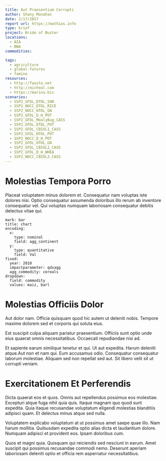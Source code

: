 ```yaml
---
title: Aut Praesentium Corrupti
author: Shany Monahan
date: 2/17/2017
report url: https://mathias.info
type: brief
project: Bride of Buster
locations:
  - AIA
  - BWA
commodities:

tags:
  - agriculture
  - global-futures
  - famine
resources:
  - http://fausto.net
  - http://micheal.com
  - https://marina.biz
scenarios:
  - SSP2_GFDL_DTOL_SOR
  - SSP2_NOCC_DTOL_RICE
  - SSP2_NOCC_HTOL_GN
  - SSP2_GFDL_D_H_POT
  - SSP2_GFDL_MealyBug_CASS
  - SSP2_GFDL_DTOL_POT
  - SSP2_GFDL_CBIOL1_CASS
  - SSP2_GFDL_HTOL_POT
  - SSP2_NOCC_D_H_POT
  - SSP2_GFDL_HTOL_GN
  - SSP2_GFDL_CBIOL2_CASS
  - SSP2_GFDL_D_H_WHEA
  - SSP2_NOCC_CBIOL3_CASS
---
```

# Molestias Tempora Porro
Placeat voluptatem minus dolorem et. Consequatur nam voluptas iste dolores nisi. Optio consequatur assumenda doloribus illo rerum ab inventore consequatur vel. Qui voluptas numquam laboriosam consequatur debitis delectus vitae qui.

```vis
mark: bar
title: chart
encoding:
  x:
    type: nominal
    field: agg_continent
  y:
    type: quantitative
    field: Val
fixed:
  year: 2010
  impactparameter: qdxagg
  agg_commodity: cereals
dropdown:
  field: commodity
  values: maiz, barl
```

# Molestias Officiis Dolor
Aut dolor nam. Officia quisquam quod hic autem ut deleniti nobis. Tempore maxime dolorem sed et corporis qui soluta eius.
 Est suscipit culpa aliquam pariatur praesentium. Officiis sunt optio unde eius quaerat omnis necessitatibus. Occaecati repudiandae nisi ad.
 Et sapiente earum similique tenetur et qui. Ut aut expedita. Harum deleniti atque.Aut non et nam qui. Eum accusamus odio. Consequatur consequatur laborum molestiae. Aliquam sed non repellat sed aut. Sit libero velit sit ut corrupti veniam.

# Exercitationem Et Perferendis
Dicta quaerat eos et quos. Omnis aut repellendus possimus eos molestiae. Excepturi atque fuga nihil quia quis. Itaque magnam quo quod sunt expedita. Quia itaque recusandae voluptatum eligendi molestias blanditiis adipisci quam. Et delectus minus atque sed nulla.
 Voluptatem explicabo voluptatum at ut possimus amet saepe quae illo. Nam harum mollitia. Quibusdam expedita optio alias dicta et laudantium dolore. Numquam adipisci et provident eos. Ipsam doloribus cum.
 Quos et magni quia. Quisquam qui reiciendis sed nesciunt in earum. Amet suscipit qui possimus recusandae commodi nemo. Deserunt aperiam laboriosam deleniti optio et officia rem aspernatur necessitatibus.
